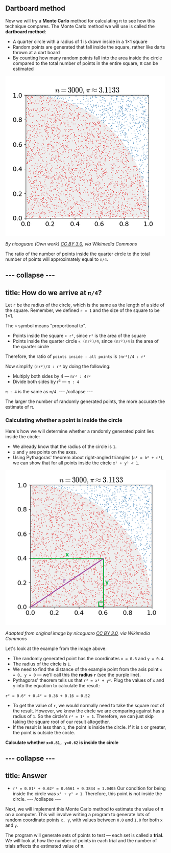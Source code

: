## Dartboard method

Now we will try a **Monte Carlo** method for calculating π to see how this technique compares. The Monte Carlo method we will use is called the **dartboard method**:

- A quarter circle with a radius of 1 is drawn inside in a 1×1 square
- Random points are generated that fall inside the square, rather like darts thrown at a dart board
- By counting how many random points fall into the area inside the circle compared to the total number of points in the entire square, π can be estimated

![Random distribution of points in a square partitioned using a quarter circle](images/pi-30k.gif)

_By nicoguaro (Own work) [CC BY 3.0](http://creativecommons.org/licenses/by/3.0), via Wikimedia Commons_

The ratio of the number of points inside the quarter circle to the total number of points will approximately equal to `π/4`.

--- collapse ---
---
title: How do we arrive at `π/4`?
---
Let `r` be the radius of the circle, which is the same as the length of a side of the square. Remember, we defined `r = 1` and the size of the square to be 1×1.

The `∝` symbol means "proportional to".

+ Points inside the square `∝ r²`, since `r²` is the area of the square
+ Points inside the quarter circle `∝ (πr²)/4`, since `(πr²)/4` is the area of the quarter circle

Therefore, the ratio of `points inside : all points` is `(πr²)/4 : r²`

Now simplify `(πr²)/4 : r²` by doing the following:
+ Multiply both sides by 4 — `πr² : 4r²`
+ Divide both sides by r² — `π : 4`

`π : 4` is the same as `π/4`.
--- /collapse ---

The larger the number of randomly generated points, the more accurate the estimate of π.

### Calculating whether a point is inside the circle

Here's how we will determine whether a randomly generated point lies inside the circle:

- We already know that the radius of the circle is `1`.
- `x` and `y` are points on the axes.
- Using Pythagoras' theorem about right-angled triangles (`a² = b² + c²`), we can show that for all points inside the circle `x² + y² < 1`.

![Pythagoras](images/point-inside-circle.png)

_Adapted from original image by nicoguaro [CC BY 3.0](http://creativecommons.org/licenses/by/3.0), via Wikimedia Commons_

Let's look at the example from the image above:

- The randomly generated point has the coordinates `x = 0.6` and `y = 0.4`.
- The radius of the circle is `1`.
- We need to find the distance of the example point from the axis point `x = 0, y = 0` — we'll call this the **radius `r`** (see the purple line).
- Pythagoras' theorem tells us that `r² = x² + y²`. Plug the values of `x` and `y` into the equation to calculate the result:

`r² = 0.6² + 0.4² = 0.36 + 0.16 = 0.52`

- To get the value of `r`, we would normally need to take the square root of the result. However, we know the circle we are comparing against has a radius of `1`. So the circle's `r² = 1² = 1`. Therefore, we can just skip taking the square root of our result altogether. 
- If the result is less than `1`, the point is inside the circle. If it is `1` or greater, the point is outside the circle.

**Calculate whether `x=0.81, y=0.62` is inside the circle**

--- collapse ---
---
title: Answer
---
- `r² = 0.81² + 0.62² = 0.6561 + 0.3844 = 1.0405`
Our condition for being inside the circle was `x² + y² < 1`. Therefore, this point is not inside the circle.
--- /collapse ---

Next, we will implement this Monte Carlo method to estimate the value of π on a computer. This will involve writing a program to generate lots of random coordinate points `x, y`, with values between `0.0` and `1.0` for both `x` and `y`.

The program will generate sets of points to test — each set is called a **trial**. We will look at how the number of points in each trial and the number of trials affects the estimated value of π.
